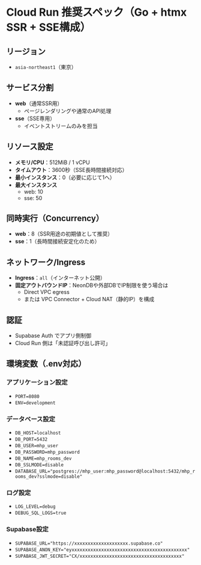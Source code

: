 # Cloud Run 推奨スペック（Go + htmx SSR + SSE構成）

## リージョン
- `asia-northeast1`（東京）

## サービス分割
- **web**（通常SSR用）
  - ページレンダリングや通常のAPI処理
- **sse**（SSE専用）
  - イベントストリームのみを担当

## リソース設定
- **メモリ/CPU**：512MiB / 1 vCPU
- **タイムアウト**：3600秒（SSE長時間接続対応）
- **最小インスタンス**：0（必要に応じて1へ）
- **最大インスタンス**
  - web: 10
  - sse: 50

## 同時実行（Concurrency）
- **web**：8（SSR用途の初期値として推奨）
- **sse**：1（長時間接続安定化のため）

## ネットワーク/Ingress
- **Ingress**：`all`（インターネット公開）
- **固定アウトバウンドIP**：NeonDBや外部DBでIP制限を使う場合は  
  - Direct VPC egress  
  - または VPC Connector + Cloud NAT（静的IP）を構成

## 認証
- Supabase Auth でアプリ側制御
- Cloud Run 側は「未認証呼び出し許可」

## 環境変数（.env対応）

### アプリケーション設定
- `PORT=8080`
- `ENV=development`

### データベース設定
- `DB_HOST=localhost`
- `DB_PORT=5432`
- `DB_USER=mhp_user`
- `DB_PASSWORD=mhp_password`
- `DB_NAME=mhp_rooms_dev`
- `DB_SSLMODE=disable`
- `DATABASE_URL="postgres://mhp_user:mhp_password@localhost:5432/mhp_rooms_dev?sslmode=disable"`

### ログ設定
- `LOG_LEVEL=debug`
- `DEBUG_SQL_LOGS=true`

### Supabase設定
- `SUPABASE_URL="https://xxxxxxxxxxxxxxxxxxxx.supabase.co"`
- `SUPABASE_ANON_KEY="eyxxxxxxxxxxxxxxxxxxxxxxxxxxxxxxxxxxxxxxxxxxx"`
- `SUPABASE_JWT_SECRET="CX/xxxxxxxxxxxxxxxxxxxxxxxxxxxxxxxxxxxxxx"`

